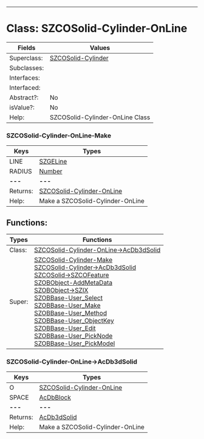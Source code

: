 ---------

# Class:	SZCOSolid-Cylinder-OnLine

| Fields | Values |
| --------- | --------- |
| Superclass: | [SZCOSolid-Cylinder](SZCOSolid-Cylinder.html) |
| Subclasses: |  |
| Interfaces: |  |
| Interfaced: |  |
| Abstract?: | No |
| isValue?: | No |
| Help: | SZCOSolid-Cylinder-OnLine Class |

### SZCOSolid-Cylinder-OnLine-Make

| Keys | Types |
| --------- | --------- |
| LINE | [SZGELine](SZGELine.html) |
| RADIUS | [Number](Number.html) |
| **---** | **---** |
| Returns: | [SZCOSolid-Cylinder-OnLine](SZCOSolid-Cylinder-OnLine.html) |
| Help: | Make a SZCOSolid-Cylinder-OnLine |


## Functions:

| Types | Functions |
| --------- | --------- |
| Class: | [SZCOSolid-Cylinder-OnLine->AcDb3dSolid](#SZCOSolid-Cylinder-OnLine->AcDb3dSolid) |
| Super: | [SZCOSolid-Cylinder-Make](SZCOSolid-Cylinder.html) <br> [SZCOSolid-Cylinder->AcDb3dSolid](SZCOSolid-Cylinder.html) <br> [SZCOSolid->SZCOFeature](SZCOSolid.html) <br> [SZOBObject-AddMetaData](SZOBObject.html) <br> [SZOBObject->SZIX](SZOBObject.html) <br> [SZOBBase-User_Select](SZOBBase.html) <br> [SZOBBase-User_Make](SZOBBase.html) <br> [SZOBBase-User_Method](SZOBBase.html) <br> [SZOBBase-User_ObjectKey](SZOBBase.html) <br> [SZOBBase-User_Edit](SZOBBase.html) <br> [SZOBBase-User_PickNode](SZOBBase.html) <br> [SZOBBase-User_PickModel](SZOBBase.html) |


### SZCOSolid-Cylinder-OnLine->AcDb3dSolid

| Keys | Types |
| --------- | --------- |
| O | [SZCOSolid-Cylinder-OnLine](SZCOSolid-Cylinder-OnLine.html) |
| SPACE | [AcDbBlock](AcDbBlock.html) |
| **---** | **---** |
| Returns: | [AcDb3dSolid](AcDb3dSolid.html) |
| Help: | Make a SZCOSolid-Cylinder-OnLine |

